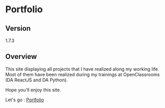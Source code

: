# Portfolio

## Version
1.7.3

## Overview

This site displaying all projects that I have realized along my working life.
Most of them have been realized during my trainings at OpenClassrooms (DA ReactJS and DA Python).

Hope you'll enjoy this site.

Let's go : [Portfolio](https://gitdrinou.netlify.app/)
